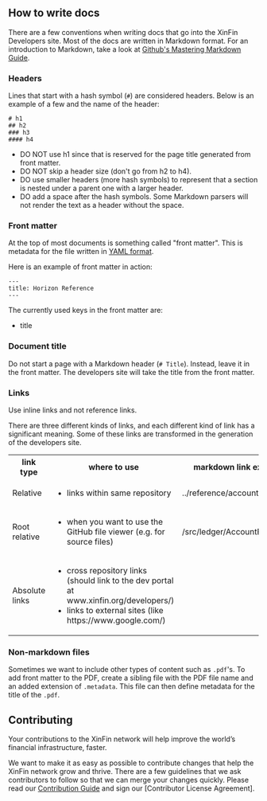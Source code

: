 ## How to write docs

There are a few conventions when writing docs that go into the XinFin Developers site. Most of the docs are written in Markdown format. For an introduction to Markdown, take a look at [Github's Mastering Markdown Guide](https://guides.github.com/features/mastering-markdown/).

### Headers

Lines that start with a hash symbol (`#`) are considered headers. Below is an example of a few and the name of the header:

```
# h1
## h2
### h3
#### h4
```

- DO NOT use h1 since that is reserved for the page title generated from front matter.
- DO NOT skip a header size (don't go from h2 to h4).
- DO use smaller headers (more hash symbols) to represent that a section is nested under a parent one with a larger header.
- DO add a space after the hash symbols. Some Markdown parsers will not render the text as a header without the space.

### Front matter

At the top of most documents is something called "front matter". This is metadata for the file written in [YAML format](https://en.wikipedia.org/wiki/YAML).

Here is an example of front matter in action:
```
---
title: Horizon Reference
---
```

The currently used keys in the front matter are:
- title

### Document title

Do not start a page with a Markdown header (`# Title`). Instead, leave it in the front matter. The developers site will take the title from the front matter.

### Links

Use inline links and not reference links.

There are three different kinds of links, and each different kind of link has a significant meaning. Some of these links are transformed in the generation of the developers site.

<table>
  <tbody>
    <tr>
      <th>link type</th>
      <th>where to use</th>
      <th>markdown link example</th>
      <th>resulting link (after dev portal processing)</th>
    </tr>
    <tr>
    <tr>
      <td>Relative</td>
      <td><ul><li>links within same repository</li></ul></td>
      <td>../reference/accounts-all.md</td>
      <td>../reference/accounts-all.html</td>
    </tr>
    <tr>
      <td>Root relative</td>
      <td><ul><li>when you want to use the GitHub file viewer (e.g. for source files)</li></ul></td>
      <td>/src/ledger/AccountFrame.cpp</td>
      <td>https://github.com/XinFinOrg/CURRENT-REPOSITORY/tree/master/src</td>
    </tr>
    <tr>
      <td>Absolute links</td>
      <td>
        <ul>
          <li>cross repository links (should link to the dev portal at www.xinfin.org/developers/)</li>
          <li>links to external sites (like https://www.google.com/)</li>
        </ul>
      </td>
    </tr>
  </tbody>
</table>

### Non-markdown files

Sometimes we want to include other types of content such as `.pdf`'s. To add front matter to the PDF, create a sibling file with the PDF file name and an added extension of `.metadata`. This file can then define metadata for the title of the `.pdf`.


## Contributing

Your contributions to the XinFin network will help improve the world’s financial infrastructure, faster.

We want to make it as easy as possible to contribute changes that help the XinFin network grow and thrive. There are a few guidelines that we ask contributors to follow so that we can merge your changes quickly. Please read our [Contribution Guide](https://github.com/xinfinOrg/docs/blob/master/CONTRIBUTING.md) and sign our [Contributor License Agreement].
